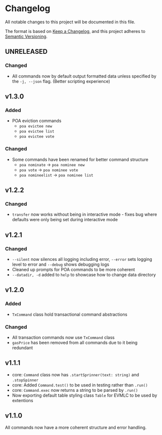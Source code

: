 # Changelog

All notable changes to this project will be documented in this file.

The format is based on [Keep a Changelog](https://keepachangelog.com/en/1.0.0/),
and this project adheres to [Semantic Versioning](https://semver.org/spec/v2.0.0.html).

## UNRELEASED

### Changed

-   All commands now by default output formatted data unless specified by the `-j, --json` flag. (Better scripting experience)

## v1.3.0

### Added

-   POA eviction commands
    -   `poa evictee new`
    -   `poa evictee list`
    -   `poa evictee vote`

### Changed

-   Some commands have been renamed for better command structure
    -   `poa nominate` -> `poa nominee new`
    -   `poa vote` -> `poa nominee vote`
    -   `poa nomineelist` -> `poa nominee list`

## v1.2.2

### Changed

-   `transfer` now works without being in interactive mode - fixes bug where defaults were only being set during interactive mode

## v1.2.1

### Changed

-   `--silent` now silences all logging including error, `--error` sets logging level to error and `--debug` shows debugging logs
-   Cleaned up prompts for POA commands to be more coherent
-   `--datadir, -d` added to `help` to showcase how to change data directory

## v1.2.0

### Added

-   `TxCommand` class hold transactional command abstractions

### Changed

-   All transaction commands now use `TxCommand` class
-   `gasPrice` has been removed from all commands due to it being redundant

## v1.1.1

-   core: `Command` class now has `.startSprinner(text: string)` and `.stopSpinner`
-   core: Added `Command.test()` to be used in testing rather than `.run()`
-   core: `Command.exec` now returns a string to be parsed by `.run()`
-   Now exporting default table styling class `Table` for EVMLC to be used by extentions

## v1.1.0

All commands now have a more coherent structure and error handling.
